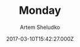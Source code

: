 ---
title: Monday
github: https://github.com/artemsheludko/monday
demo: https://artemsheludko.pw/monday
author: Artem Sheludko
ssg:
  - Jekyll
cms:
  - No Cms
date: 2017-03-10T15:42:27.000Z
description: Monday is a minimal and 100% free blog template for Jekyll
stale: true
disabled: false
disabled_reason: ''
draft: true
---